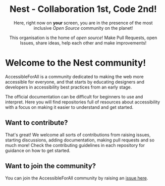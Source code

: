 <div align="center">
    <h1>Nest - Collaboration 1st, Code 2nd!</h1>
    <p> Here, right now on <b> your </b> screen, you are in the presence of the most inclusive <i> Open Source </i> community on the planet! </p>
    <p> This organisation is the home of <i> open source</i>! Make Pull Requests, open Issues, share ideas, help each other and make improvements!</p>
</div>


# Welcome to the Nest community!

AccessibleForAll is a community dedicated to making the web more accessible for everyone, and that starts by educating designers and developers in accessibility best practices from an early stage. 

The official documentation can be difficult for beginners to use and interpret. Here you will find repositories full of resources about accessibility with a focus on making it easier to understand and get started.

## Want to contribute?

That's great! We welcome all sorts of contributions from raising issues, starting discussions, adding documentation, making pull requests and so much more! Check the contributing guidelines in each repository for guidance on how to get started.

## Want to join the community?

You can join the AccessibleForAll community by raising an [issue here](https://github.com/Nest/Support/issues/new?assignees=&labels=invite+me+to+the+organisation&template=invitation.yml&title=Please+invite+me+to+the+GitHub+Community+Organization).
